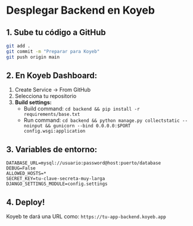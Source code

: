 # Desplegar Backend en Koyeb

## 1. Sube tu código a GitHub
```bash
git add .
git commit -m "Preparar para Koyeb"
git push origin main
```

## 2. En Koyeb Dashboard:
1. Create Service → From GitHub
2. Selecciona tu repositorio
3. **Build settings:**
   - Build command: `cd backend && pip install -r requirements/base.txt`
   - Run command: `cd backend && python manage.py collectstatic --noinput && gunicorn --bind 0.0.0.0:$PORT config.wsgi:application`

## 3. Variables de entorno:
```
DATABASE_URL=mysql://usuario:password@host:puerto/database
DEBUG=False
ALLOWED_HOSTS=*
SECRET_KEY=tu-clave-secreta-muy-larga
DJANGO_SETTINGS_MODULE=config.settings
```

## 4. Deploy!
Koyeb te dará una URL como: `https://tu-app-backend.koyeb.app`